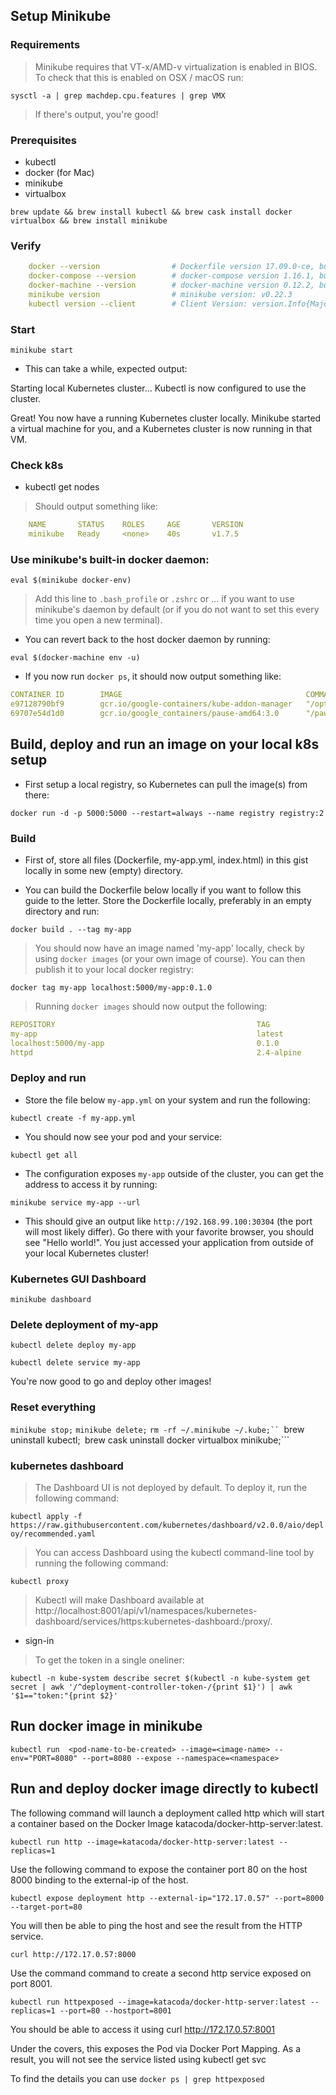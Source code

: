 
## Setup Minikube 

### Requirements

>Minikube requires that VT-x/AMD-v virtualization is enabled in BIOS. To check that this is enabled on OSX / macOS run:

```sysctl -a | grep machdep.cpu.features | grep VMX```

>If there's output, you're good!

### Prerequisites

- kubectl
- docker (for Mac)
- minikube
- virtualbox

```brew update && brew install kubectl && brew cask install docker virtualbox && brew install minikube```

### Verify
```yaml
    docker --version                # Dockerfile version 17.09.0-ce, build afdb6d4
    docker-compose --version        # docker-compose version 1.16.1, build 6d1ac21
    docker-machine --version        # docker-machine version 0.12.2, build 9371605
    minikube version                # minikube version: v0.22.3
    kubectl version --client        # Client Version: version.Info{Major:"1", Minor:"8", GitVersion:"v1.8.1", GitCommit:"f38e43b221d08850172a9a4ea785a86a3ffa3b3a", GitTreeState:"clean", BuildDate:"2017-10-12T00:45:05Z", GoVersion:"go1.9.1", Compiler:"gc", Platform:"darwin/amd64"}      
```
### Start

```minikube start```
    
- This can take a while, expected output:

Starting local Kubernetes cluster...
Kubectl is now configured to use the cluster.

Great! You now have a running Kubernetes cluster locally. Minikube started a virtual machine for you, and a Kubernetes cluster is now running in that VM.

### Check k8s

- kubectl get nodes

> Should output something like:
```yaml
    NAME       STATUS    ROLES     AGE       VERSION
    minikube   Ready     <none>    40s       v1.7.5
```

### Use minikube's built-in docker daemon:

```eval $(minikube docker-env)```
    
>Add this line to `.bash_profile` or `.zshrc` or ... if you want to use minikube's daemon by default (or if you do not want to set this every time you open a new terminal).

- You can revert back to the host docker daemon by running:

```eval $(docker-machine env -u)```
    
- If you now run `docker ps`, it should now output something like:

```yaml
CONTAINER ID        IMAGE                                         COMMAND                 CREATED             STATUS              PORTS               NAMES
e97128790bf9        gcr.io/google-containers/kube-addon-manager   "/opt/kube-addons.sh"   22 seconds ago      Up 22 seconds                           k8s_kube-addon-manager_kube-addon-manager-minikube_kube-system_c654b2f084cf26941c334a2c3d6db53d_0
69707e54d1d0        gcr.io/google_containers/pause-amd64:3.0      "/pause"                33 seconds ago      Up 33 seconds                           k8s_POD_kube-addon-manager-minikube_kube-system_c654b2f084cf26941c334a2c3d6db53d_0
```

## Build, deploy and run an image on your local k8s setup

- First setup a local registry, so Kubernetes can pull the image(s) from there:

```docker run -d -p 5000:5000 --restart=always --name registry registry:2```

### Build

- First of, store all files (Dockerfile, my-app.yml, index.html) in this gist locally in some new (empty) directory.

- You can build the Dockerfile below locally if you want to follow this guide to the letter. Store the Dockerfile locally, preferably in an empty directory and run:

```docker build . --tag my-app```
    
>You should now have an image named 'my-app' locally, check by using `docker images` (or your own image of course). You can then publish it to your local docker registry:

```docker tag my-app localhost:5000/my-app:0.1.0```
    
>Running `docker images` should now output the following:

```yaml
REPOSITORY                                             TAG                 IMAGE ID            CREATED             SIZE
my-app                                                 latest              cc949ad8c8d3        44 seconds ago      89.3MB
localhost:5000/my-app                                  0.1.0               cc949ad8c8d3        44 seconds ago      89.3MB
httpd                                                  2.4-alpine          fe26194c0b94        7 days ago          89.3MB
```

### Deploy and run

- Store the file below `my-app.yml` on your system and run the following:

```kubectl create -f my-app.yml```
    
- You should now see your pod and your service:

```kubectl get all```

- The configuration exposes `my-app` outside of the cluster, you can get the address to access it by running:

```minikube service my-app --url```
    
- This should give an output like `http://192.168.99.100:30304` (the port will most likely differ). Go there with your favorite browser, you should see "Hello world!". You just accessed your application from outside of your local Kubernetes cluster!
    
### Kubernetes GUI Dashboard

```minikube dashboard```
    
### Delete deployment of my-app

```kubectl delete deploy my-app```

```kubectl delete service my-app```
    
You're now good to go and deploy other images!

### Reset everything
```minikube stop;```
```minikube delete;```
```rm -rf ~/.minikube ~/.kube;``
```brew uninstall kubectl;```
```brew cask uninstall docker virtualbox minikube;```
### kubernetes dashboard

> The Dashboard UI is not deployed by default. To deploy it, run the following command:

```kubectl apply -f https://raw.githubusercontent.com/kubernetes/dashboard/v2.0.0/aio/deploy/recommended.yaml```

>You can access Dashboard using the kubectl command-line tool by running the following command:

```kubectl proxy```


> Kubectl will make Dashboard available at http://localhost:8001/api/v1/namespaces/kubernetes-dashboard/services/https:kubernetes-dashboard:/proxy/.


- sign-in

> To get the token in a single oneliner:

```kubectl -n kube-system describe secret $(kubectl -n kube-system get secret | awk '/^deployment-controller-token-/{print $1}') | awk '$1=="token:"{print $2}'```




## Run docker image in minikube 
 ```
 kubectl run  <pod-name-to-be-created> --image=<image-name> --env="PORT=8080" --port=8080 --expose --namespace=<namespace>
```

## Run and deploy docker image directly to kubectl 

The following command will launch a deployment called http which will start a container based on the Docker Image katacoda/docker-http-server:latest.

```kubectl run http --image=katacoda/docker-http-server:latest --replicas=1```


Use the following command to expose the container port 80 on the host 8000 binding to the external-ip of the host.

```kubectl expose deployment http --external-ip="172.17.0.57" --port=8000 --target-port=80```

You will then be able to ping the host and see the result from the HTTP service.

```curl http://172.17.0.57:8000```


Use the command command to create a second http service exposed on port 8001.

```kubectl run httpexposed --image=katacoda/docker-http-server:latest --replicas=1 --port=80 --hostport=8001```

You should be able to access it using curl http://172.17.0.57:8001

Under the covers, this exposes the Pod via Docker Port Mapping. As a result, you will not see the service listed using kubectl get svc

To find the details you can use ```docker ps | grep httpexposed```
